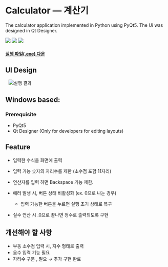 #  Calculator — 계산기

The calculator application implemented in Python using PyQt5. The Ui was designed in Qt Designer.

<a href="https://www.python.org">
<img src="https://img.shields.io/badge/Python3+-3776AB?style=flat&logo=PYTHON&logoColor=white&link=https://www.python.org/"></a>
<a href="https://www.anaconda.com">
<img src="https://img.shields.io/badge/Anaconda-44A833?style=flat&logo=Anaconda&logoColor=white&link=https://www.anaconda.com/"></a>
<a href="https://qt-brandbook.webflow.io">
<img src="https://img.shields.io/badge/Qt-41CD52?style=flat&logo=Qt&logoColor=white&link=https://qt-brandbook.webflow.io/"></a>

#### [실행 파일(.exe) 다운](https://drive.google.com/drive/folders/1vZghImyiCG-NkEmZGmCOKZh0WyjPHCXP?usp=sharing)


## UI Design
<img src="https://user-images.githubusercontent.com/69224744/149775020-6862b5c5-dc62-43f4-96a8-4dda09844ac5.gif" title="실행 결과" hspace="10"/>


## Windows based:
### Prerequisite
- PyQt5
- Qt Designer (Only for developers for editing layouts)

## Feature
- 입력한 수식을 화면에 출력
- 입력 가능 숫자의 자리수를 제한 (소수점 포함 11자리)
- 연산자를 입력 하면 Backspace 기능 제한.
- 에러 발생 시, 버튼 상태 비활성화 (ex. 0으로 나눈 경우)
  - 입력 가능한 버튼을 누르면 실행 초기 상태로 복구

- 실수 연산 시 .0으로 끝나면 정수로 출력되도록 구현



## 개선해야 할 사항
- 부동 소수점 입력 시, 지수 형태로 출력
- 음수 입력 기능 필요
- 자리수 구분 , 필요 → 추가 구현 완료



